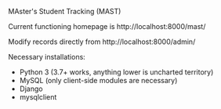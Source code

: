 MAster's Student Tracking (MAST)

Current functioning homepage is http://localhost:8000/mast/

Modify records directly from http://localhost:8000/admin/

Necessary installations:
- Python 3 (3.7+ works, anything lower is uncharted territory)
- MySQL (only client-side modules are necessary)
- Django
- mysqlclient
